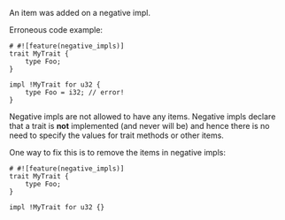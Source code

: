An item was added on a negative impl.

Erroneous code example:

```compile_fail,E0749
# #![feature(negative_impls)]
trait MyTrait {
    type Foo;
}

impl !MyTrait for u32 {
    type Foo = i32; // error!
}
```

Negative impls are not allowed to have any items. Negative impls declare that a
trait is **not** implemented (and never will be) and hence there is no need to
specify the values for trait methods or other items.

One way to fix this is to remove the items in negative impls:

```
# #![feature(negative_impls)]
trait MyTrait {
    type Foo;
}

impl !MyTrait for u32 {}
```
